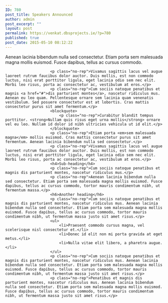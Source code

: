 ```yaml
---
ID: 780
post_title: Speakers Announced
author: admin
post_excerpt: ""
layout: post
permalink: https://venkat.dbsprojects.ie/?p=780
published: true
post_date: 2015-05-10 08:12:22
---
```

<p class="lead">Aenean lacinia bibendum nulla sed consectetur. Etiam porta sem malesuada magna mollis euismod. Fusce dapibus, tellus ac cursus commodo.</p><!--more-->


                        <p class="no-rep">Vivamus sagittis lacus vel augue laoreet rutrum faucibus dolor auctor. Duis mollis, est non commodo luctus, nisi erat porttitor ligula, eget lacinia odio sem nec elit. Morbi leo risus, porta ac consectetur ac, vestibulum at eros.</p>
                        <p class="no-rep">Cum sociis natoque penatibus et magnis <a href="#">dis parturient montes</a>, nascetur ridiculus mus. Aenean eu leo quam. Pellentesque ornare sem lacinia quam venenatis vestibulum. Sed posuere consectetur est at lobortis. Cras mattis consectetur purus sit amet fermentum.</p>
                        <blockquote>
                            <p class="no-rep">Curabitur blandit tempus porttitor. <strong>Nullam quis risus eget urna mollis</strong> ornare vel eu leo. Nullam id dolor id nibh ultricies vehicula ut id elit.</p>
                        </blockquote>
                        <p class="no-rep">Etiam porta <em>sem malesuada magna</em> mollis euismod. Cras mattis consectetur purus sit amet fermentum. Aenean lacinia bibendum nulla sed consectetur.</p>
                        <p class="no-rep">Vivamus sagittis lacus vel augue laoreet rutrum faucibus dolor auctor. Duis mollis, est non commodo luctus, nisi erat porttitor ligula, eget lacinia odio sem nec elit. Morbi leo risus, porta ac consectetur ac, vestibulum at eros.</p>
                        <h4>Sub-heading</h4>
                        <p class="no-rep">Cum sociis natoque penatibus et magnis dis parturient montes, nascetur ridiculus mus.</p>
                        <p class="no-rep">Aenean lacinia bibendum nulla sed consectetur. Etiam porta sem malesuada magna mollis euismod. Fusce dapibus, tellus ac cursus commodo, tortor mauris condimentum nibh, ut fermentum massa.</p>
                        <h6>Another heading</h6>
                        <p class="no-rep">Cum sociis natoque penatibus et magnis dis parturient montes, nascetur ridiculus mus. Aenean lacinia bibendum nulla sed consectetur. Etiam porta sem malesuada magna mollis euismod. Fusce dapibus, tellus ac cursus commodo, tortor mauris condimentum nibh, ut fermentum massa justo sit amet risus.</p>
                        <ul>
                            <li>Praesent commodo cursus magna, vel scelerisque nisl consectetur et.</li>
                            <li>Donec id elit non mi porta gravida at eget metus.</li>
                            <li>Nulla vitae elit libero, a pharetra augue.</li>
                        </ul>
                        <p class="no-rep">Cum sociis natoque penatibus et magnis dis parturient montes, nascetur ridiculus mus. Aenean lacinia bibendum nulla sed consectetur. Etiam porta sem malesuada magna mollis euismod. Fusce dapibus, tellus ac cursus commodo, tortor mauris condimentum nibh, ut fermentum massa justo sit amet risus.</p>
                        <p class="no-rep">Penatibus et magnis dis parturient montes, nascetur ridiculus mus. Aenean lacinia bibendum nulla sed consectetur. Etiam porta sem malesuada magna mollis euismod. Fusce dapibus, tellus ac cursus commodo, tortor mauris condimentum nibh, ut fermentum massa justo sit amet risus.</p>